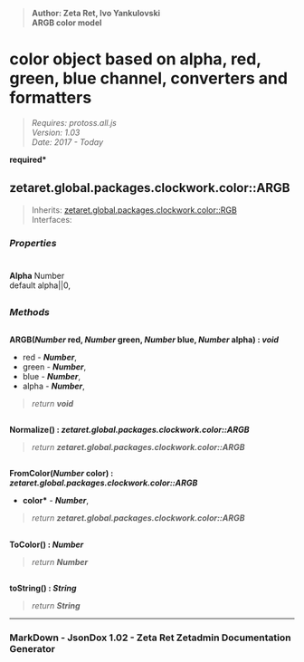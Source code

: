 > __Author: Zeta Ret, Ivo Yankulovski__  
> __ARGB color model__  
# color object based on alpha, red, green, blue channel, converters and formatters  
> *Requires: protoss.all.js*  
> *Version: 1.03*  
> *Date: 2017 - Today*  

__required*__

## zetaret.global.packages.clockwork.color::ARGB  
> Inherits: [zetaret.global.packages.clockwork.color::RGB](RGB.md)  
> Interfaces:   

### *Properties*  

#
__Alpha__ Number  
default alpha||0,   


##
### *Methods*  

##
__ARGB(*Number* red, *Number* green, *Number* blue, *Number* alpha) : *void*__  
  
- red - __*Number*__,   
- green - __*Number*__,   
- blue - __*Number*__,   
- alpha - __*Number*__,   
> *return __void__*  

##
__Normalize() : *zetaret.global.packages.clockwork.color::ARGB*__  
  
> *return __zetaret.global.packages.clockwork.color::ARGB__*  

##
__FromColor(*Number* color) : *zetaret.global.packages.clockwork.color::ARGB*__  
  
- __color*__ - __*Number*__,   
> *return __zetaret.global.packages.clockwork.color::ARGB__*  

##
__ToColor() : *Number*__  
  
> *return __Number__*  

##
__toString() : *String*__  
  
> *return __String__*  

---
### MarkDown - JsonDox 1.02 - Zeta Ret Zetadmin Documentation Generator
